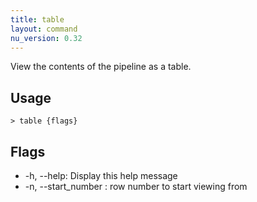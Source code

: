 ```yaml
---
title: table
layout: command
nu_version: 0.32
---
```

View the contents of the pipeline as a table.

## Usage
```shell
> table {flags} 
 ```

## Flags
* -h, --help: Display this help message
* -n, --start_number <number>: row number to start viewing from

